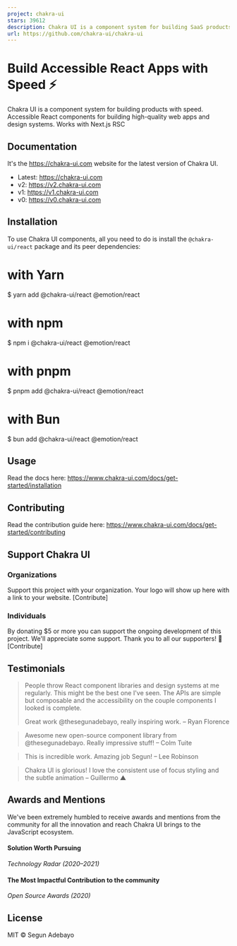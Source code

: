```yaml
---
project: chakra-ui
stars: 39612
description: Chakra UI is a component system for building SaaS products with speed ⚡️
url: https://github.com/chakra-ui/chakra-ui
---
```


Build Accessible React Apps with Speed ⚡️
=========================================

  

  

Chakra UI is a component system for building products with speed. Accessible React components for building high-quality web apps and design systems. Works with Next.js RSC

Documentation
-------------

It's the https://chakra-ui.com website for the latest version of Chakra UI.

-   Latest: https://chakra-ui.com
-   v2: https://v2.chakra-ui.com
-   v1: https://v1.chakra-ui.com
-   v0: https://v0.chakra-ui.com

Installation
------------

To use Chakra UI components, all you need to do is install the `@chakra-ui/react` package and its peer dependencies:

# with Yarn
$ yarn add @chakra-ui/react @emotion/react

# with npm
$ npm i @chakra-ui/react @emotion/react

# with pnpm
$ pnpm add @chakra-ui/react @emotion/react

# with Bun
$ bun add @chakra-ui/react @emotion/react

Usage
-----

Read the docs here: https://www.chakra-ui.com/docs/get-started/installation

Contributing
------------

Read the contribution guide here: https://www.chakra-ui.com/docs/get-started/contributing

Support Chakra UI
-----------------

### Organizations

Support this project with your organization. Your logo will show up here with a link to your website. \[Contribute\]

### Individuals

By donating $5 or more you can support the ongoing development of this project. We'll appreciate some support. Thank you to all our supporters! 🙏 \[Contribute\]

Testimonials
------------

> People throw React component libraries and design systems at me regularly. This might be the best one I've seen. The APIs are simple but composable and the accessibility on the couple components I looked is complete.
> 
> Great work @thesegunadebayo, really inspiring work. – Ryan Florence

> Awesome new open-source component library from @thesegunadebayo. Really impressive stuff! – Colm Tuite

> This is incredible work. Amazing job Segun! – Lee Robinson

> Chakra UI is glorious! I love the consistent use of focus styling and the subtle animation – Guillermo ▲

Awards and Mentions
-------------------

We've been extremely humbled to receive awards and mentions from the community for all the innovation and reach Chakra UI brings to the JavaScript ecosystem.

#### Solution Worth Pursuing

_Technology Radar (2020–2021)_

#### The Most Impactful Contribution to the community

_Open Source Awards (2020)_

License
-------

MIT © Segun Adebayo

